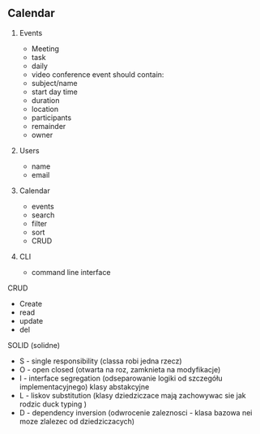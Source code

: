 ## Calendar
1. Events
    - Meeting
    - task
    - daily
    - video conference
   event should contain:
   - subject/name
   - start day time
   - duration
   - location
   - participants
   - remainder
   - owner
   
2. Users
    - name
    - email
3. Calendar
    - events
    - search
    - filter
    - sort
    - CRUD
4. CLI
    - command line interface


CRUD
- Create
- read
- update
- del

SOLID (solidne)
- S - single responsibility (classa robi jedna rzecz) 
- O - open closed (otwarta na roz, zamknieta na modyfikacje)
- I - interface segregation (odseparowanie logiki od szczegółu implementacyjnego) klasy abstakcyjne
- L - liskov substitution (klasy dziedziczace mają zachowywac sie jak rodzic duck typing )
- D - dependency inversion (odwrocenie zaleznosci - klasa bazowa nei moze zlalezec od dziedziczacych)
